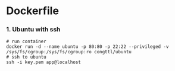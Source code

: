 # Dockerfile

### 1. Ubuntu with ssh
```
# run container
docker run -d --name ubuntu -p 80:80 -p 22:22 --privileged -v /sys/fs/cgroup:/sys/fs/cgroup:ro congttl/ubuntu
# ssh to ubuntu
ssh -i key.pem app@localhost
```
